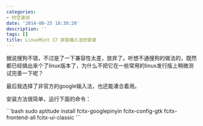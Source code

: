 ```yaml
---
categories:
- 时空波动
date: '2014-08-25 18:30:20'
description: ''
tags: []
title: LinuxMint 17 拼音输入法的安装
---
```

据说搜狗不错，不过是了一下兼容性太差，放弃了。听想不通搜狗的做法的，既然都已经搞出来个了linux版本了，为什么不把它在一些常用的linux发行版上稍微测试完善一下呢？



最后我选择了非官方的google输入法，也还能凑合着用。



安装方法很简单，运行下面的命令：


\`\`\`bash
sudo aptitude install fcitx\-googlepinyin fcitx\-config\-gtk fcitx\-frontend\-all fcitx\-ui\-classic
\`\`\`